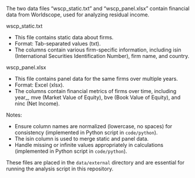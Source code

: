 The two data files “wscp_static.txt” and “wscp_panel.xlsx” contain financial data from Worldscope, used for analyzing residual income.

wscp_static.txt
 - This file contains static data about firms.
 - Format: Tab-separated values (txt).
 - The columns contain various firm-specific information, including isin (International Securities Identification Number), firm name, and country.

wscp_panel.xlsx
 - This file contains panel data for the same firms over multiple years.
 - Format: Excel (xlsx).
 - The columns contain financial metrics of firms over time, including year_, mve (Market Value of Equity), bve (Book Value of Equity), and ninc (Net Income).

Notes:
 - Ensure column names are normalized (lowercase, no spaces) for consistency (implemented in Python script in `code/python`).
 - The isin column is used to merge static and panel data.
 - Handle missing or infinite values appropriately in calculations (implemented in Python script in `code/python`).

These files are placed in the `data/external` directory and are essential for running the analysis script in this repository.
